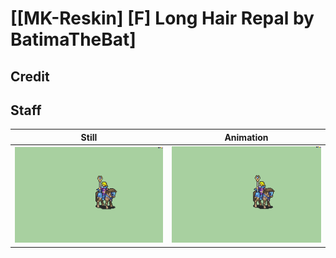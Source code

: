 # [\[MK-Reskin\] \[F\] Long Hair Repal by BatimaTheBat]

## Credit



## Staff

| Still | Animation |
| :---: | :-------: |
| ![Staff still](./Staff_000.png) | ![Staff animation](./Staff.gif) |
